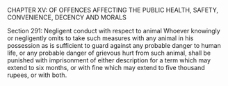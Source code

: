 CHAPTER XV: OF OFFENCES AFFECTING THE PUBLIC HEALTH, SAFETY, CONVENIENCE, DECENCY AND MORALS

Section 291: Negligent conduct with respect to animal
Whoever knowingly or negligently omits to take such measures with any animal in his possession as is sufficient to guard against any probable danger to human life, or any probable danger of grievous hurt from such animal, shall be punished with imprisonment of either description for a term which may extend to six months, or with fine which may extend to five thousand rupees, or with both.

